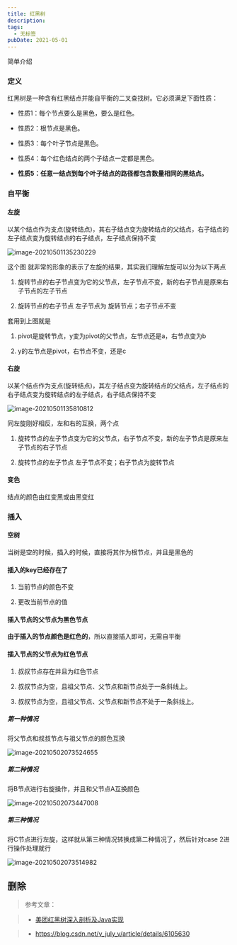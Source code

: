```yaml
---
title: 红黑树
description: 
tags:
  - 无标签
pubDate: 2021-05-01
---
```

简单介绍



<!-- more -->



### 定义



红黑树是一种含有红黑结点并能自平衡的二叉查找树。它必须满足下面性质：



- 性质1：每个节点要么是黑色，要么是红色。

- 性质2：根节点是黑色。

- 性质3：每个叶子节点是黑色。

- 性质4：每个红色结点的两个子结点一定都是黑色。

- **性质5：任意一结点到每个叶子结点的路径都包含数量相同的黑结点。**



### 自平衡



#### 左旋



以某个结点作为支点(旋转结点)，其右子结点变为旋转结点的父结点，右子结点的左子结点变为旋转结点的右子结点，左子结点保持不变



![image-20210501135230229](https://gitee.com/flow_disaster/blog-map-bed/raw/master/img/image-20210501135230229.png)



这个图 就非常的形象的表示了左旋的结果，其实我们理解左旋可以分为以下两点



1. 旋转节点的右子节点变为它的父节点，左子节点不变，新的右子节点是原来右子节点的左子节点

2. 旋转节点的右子节点  左子节点为 旋转节点；右子节点不变



套用到上图就是



1. pivot是旋转节点，y变为pivot的父节点，左节点还是a，右节点变为b

2. y的左节点是pivot，右节点不变，还是c



#### 右旋



以某个结点作为支点(旋转结点)，其左子结点变为旋转结点的父结点，左子结点的右子结点变为旋转结点的左子结点，右子结点保持不变



![image-20210501135810812](https://gitee.com/flow_disaster/blog-map-bed/raw/master/img/image-20210501135810812.png)



同左旋刚好相反，左和右的互换，两个点



1. 旋转节点的左子节点变为它的父节点，右子节点不变，新的左子节点是原来左子节点的右子节点

2. 旋转节点的左子节点  左子节点不变；右子节点为旋转节点



#### 变色



结点的颜色由红变黑或由黑变红



### 插入



#### 空树



当树是空的时候，插入的时候，直接将其作为根节点，并且是黑色的



#### 插入的key已经存在了



1. 当前节点的颜色不变

2. 更改当前节点的值



#### 插入节点的父节点为黑色节点



**由于插入的节点颜色是红色的**，所以直接插入即可，无需自平衡



#### 插入节点的父节点为红色节点



1. 叔叔节点存在并且为红色节点

2. 叔叔节点为空，且祖父节点、父节点和新节点处于一条斜线上。

3. 叔叔节点为空，且祖父节点、父节点和新节点不处于一条斜线上。



##### 第一种情况



将父节点和叔叔节点与祖父节点的颜色互换



![image-20210502073524655](https://gitee.com/flow_disaster/blog-map-bed/raw/master/img/image-20210502073524655.png)



##### 第二种情况



将B节点进行右旋操作，并且和父节点A互换颜色



![image-20210502073447008](https://gitee.com/flow_disaster/blog-map-bed/raw/master/img/image-20210502073447008.png)



##### 第三种情况



将C节点进行左旋，这样就从第三种情况转换成第二种情况了，然后针对case 2进行操作处理就行



![image-20210502073514982](https://gitee.com/flow_disaster/blog-map-bed/raw/master/img/image-20210502073514982.png)







## 删除







> 参考文章：

>

> - [美团红黑树深入剖析及Java实现](https://tech.meituan.com/2016/12/02/redblack-tree.html)

> - https://blog.csdn.net/v_july_v/article/details/6105630